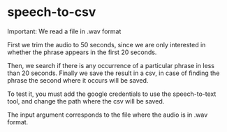 # speech-to-csv
Important: We read a file in .wav format

First we trim the audio to 50 seconds, since we are only interested in whether the phrase appears in the first 20 seconds.

Then, we search if there is any occurrence of a particular phrase in less than 20 seconds.
Finally we save the result in a csv, in case of finding the phrase the second where it occurs will be saved.

To test it, you must add the google credentials to use the speech-to-text tool, and change the path where the csv will be saved.

The input argument corresponds to the file where the audio is in .wav format.
